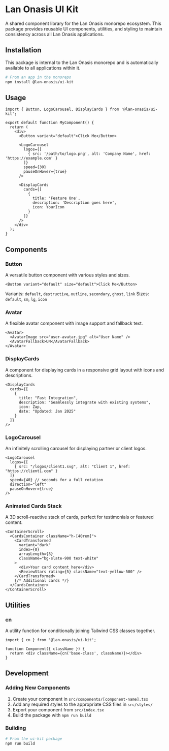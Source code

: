 # Lan Onasis UI Kit

A shared component library for the Lan Onasis monorepo ecosystem. This package provides reusable UI components, utilities, and styling to maintain consistency across all Lan Onasis applications.

## Installation

This package is internal to the Lan Onasis monorepo and is automatically available to all applications within it.

```bash
# From an app in the monorepo
npm install @lan-onasis/ui-kit
```

## Usage

```tsx
import { Button, LogoCarousel, DisplayCards } from '@lan-onasis/ui-kit';

export default function MyComponent() {
  return (
    <div>
      <Button variant="default">Click Me</Button>
      
      <LogoCarousel 
        logos={[
          { src: '/path/to/logo.png', alt: 'Company Name', href: 'https://example.com' }
        ]} 
        speed={30}
        pauseOnHover={true}
      />
      
      <DisplayCards 
        cards={[
          { 
            title: 'Feature One', 
            description: 'Description goes here',
            icon: YourIcon
          }
        ]}
      />
    </div>
  );
}
```

## Components

### Button

A versatile button component with various styles and sizes.

```tsx
<Button variant="default" size="default">Click Me</Button>
```

Variants: `default`, `destructive`, `outline`, `secondary`, `ghost`, `link`
Sizes: `default`, `sm`, `lg`, `icon`

### Avatar

A flexible avatar component with image support and fallback text.

```tsx
<Avatar>
  <AvatarImage src="user-avatar.jpg" alt="User Name" />
  <AvatarFallback>UN</AvatarFallback>
</Avatar>
```

### DisplayCards

A component for displaying cards in a responsive grid layout with icons and descriptions.

```tsx
<DisplayCards
  cards={[
    { 
      title: "Fast Integration", 
      description: "Seamlessly integrate with existing systems",
      icon: Zap,
      date: "Updated: Jan 2025"
    }
  ]}
/>
```

### LogoCarousel

An infinitely scrolling carousel for displaying partner or client logos.

```tsx
<LogoCarousel
  logos={[
    { src: "/logos/client1.svg", alt: "Client 1", href: "https://client1.com" }
  ]}
  speed={40} // seconds for a full rotation
  direction="left"
  pauseOnHover={true}
/>
```

### Animated Cards Stack

A 3D scroll-reactive stack of cards, perfect for testimonials or featured content.

```tsx
<ContainerScroll>
  <CardsContainer className="h-[40rem]">
    <CardTransformed
      variant="dark"
      index={0}
      arrayLength={3}
      className="bg-slate-900 text-white"
    >
      <div>Your card content here</div>
      <ReviewStars rating={5} className="text-yellow-500" />
    </CardTransformed>
    {/* Additional cards */}
  </CardsContainer>
</ContainerScroll>
```

## Utilities

### cn

A utility function for conditionally joining Tailwind CSS classes together.

```tsx
import { cn } from '@lan-onasis/ui-kit';

function Component({ className }) {
  return <div className={cn('base-class', className)}></div>
}
```

## Development

### Adding New Components

1. Create your component in `src/components/[component-name].tsx`
2. Add any required styles to the appropriate CSS files in `src/styles/`
3. Export your component from `src/index.tsx`
4. Build the package with `npm run build`

### Building

```bash
# From the ui-kit package
npm run build